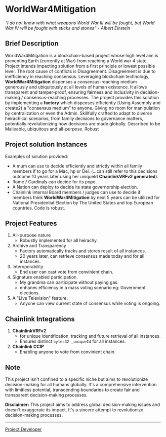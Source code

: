 # WorldWar4Mitigation
*“I do not know with what weapons World War III will be fought, but World War IV will be fought with sticks and stones” - Albert Einstein*

## Brief Description

WorldWar4Mitigation is a blockchain-based project whose high level aim is preventing Earth (currently at War) from reaching a World war 4 state. Project intends impacting solution from a first principle or lowest possible level. The root cause of conflicts is Disagreement. Disagreement is due to inefficiency in reaching consensus.
Leveraging blockchain technology, **WorldWar4Mitigation** dispenses a consensus-reaching medium generously and ubiquitously at all levels of human existence. It allows transparent and tamper-proof, ensuring fairness and inclusivity in decision-making / consensus-reaching processes.
The project provides this solution by implementing a **factory** which dispenses efficiently (Using Assembly and create2) a "consensus medium" to anyone. Giving no room for manipulation by centralization or even the Admin.
Skillfully crafted to adapt to diverse heirachical scenarios, from family decisions to governance matters, potentially revolutionizing how decisions are made globally. 
Described to be Malleable, ubiquitous and all-purpose. 
Robust
## Project solution Instances
Examples of solution provided:
- A mum can use to decide efficiently and strictly within all family members if to go for a Mac, hp or Del. (...can still refer to this decisions outcome 10 years later using her uniqueId **ChainlinkVRFv2 generated**).
- Rome / Cardinals can decide for its pope.
- A Nation can deploy to decide its state governorship election.
- Chainlink internal Board members / judges can use to decide if  members think **WorldWar4Mitigation**   by next 5 years can be utilized for National Presidential Election by The United States and top European countries. 
Code is robust.
## Project Features
1. All-purpose nature
    - Robustly implemented for all heirachy.
2. Archive and Transparency
    - Factory automatically tracks and stores result of all instances.
    - 20 years later, can retrieve consensus made today and for all instances.
3. Interoperability
    - End user can cast vote from convinient chain.
4. Signature enabled participation.
    - My grandma can participate without paying gas.
    - enhanes efficiency in a mass voting scenario eg: Government elections.
5. A "Live Television" feature:
    - Anyone can view current state of consensus while voting is ongoing.
## Chainlink Integrations
1. **ChainlinkVRFv2**
    - for unique identification, tracking and future retrieval of all instances.
    - Ensures distinct `bytes32 _uniqueId` for all instances.
2. **Chainlink CCIP**
    - Enabling anyone to vote from convinient chain.

## Note

This project isn't confined to a specific niche but aims to revolutionize decision-making for all humans globally. It's a comprehensive intervention with limitless potential, transcending boundaries to create fair and transparent decision-making processes.

**Disclaimer:** This project aims to address global decision-making issues and doesn't exaggerate its impact. It's a sincere attempt to revolutionize decision-making processes.

---


[Project Developer](https://twitter.com/Kodak_Rome)

